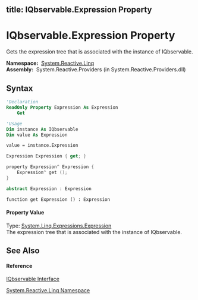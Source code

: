 title: IQbservable.Expression Property
---
# IQbservable.Expression Property

Gets the expression tree that is associated with the instance of IQbservable.

**Namespace:**  [System.Reactive.Linq](System.Reactive.Linq/System.Reactive.Linq)  
**Assembly:**  System.Reactive.Providers (in System.Reactive.Providers.dll)

## Syntax

```vb
'Declaration
ReadOnly Property Expression As Expression
    Get
```

```vb
'Usage
Dim instance As IQbservable
Dim value As Expression

value = instance.Expression
```

```csharp
Expression Expression { get; }
```

```c++
property Expression^ Expression {
    Expression^ get ();
}
```

```fsharp
abstract Expression : Expression
```

```jscript
function get Expression () : Expression
```

#### Property Value

Type: [System.Linq.Expressions.Expression](https://msdn.microsoft.com/en-us/library/Bb356138)  
The expression tree that is associated with the instance of IQbservable.

## See Also

#### Reference

[IQbservable Interface](IQbservable/IQbservable)

[System.Reactive.Linq Namespace](System.Reactive.Linq/System.Reactive.Linq)





